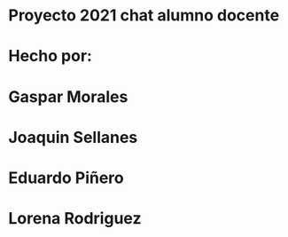 # Proyecto 2021 chat alumno docente
# Hecho por:
# Gaspar Morales
# Joaquin Sellanes
# Eduardo Piñero
# Lorena Rodriguez
